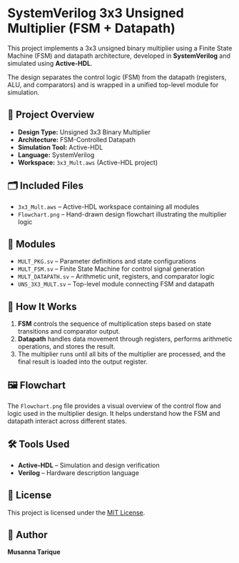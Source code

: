 # SystemVerilog 3x3 Unsigned Multiplier (FSM + Datapath)

This project implements a 3x3 unsigned binary multiplier using a Finite State Machine (FSM) and datapath architecture, developed in **SystemVerilog** and simulated using **Active-HDL**.

The design separates the control logic (FSM) from the datapath (registers, ALU, and comparators) and is wrapped in a unified top-level module for simulation.

## 🧩 Project Overview

- **Design Type:** Unsigned 3x3 Binary Multiplier  
- **Architecture:** FSM-Controlled Datapath  
- **Simulation Tool:** Active-HDL  
- **Language:** SystemVerilog  
- **Workspace:** `3x3_Mult.aws` (Active-HDL project)

## 🗂️ Included Files

- `3x3_Mult.aws` – Active-HDL workspace containing all modules  
- `Flowchart.png` – Hand-drawn design flowchart illustrating the multiplier logic  

## 📐 Modules

- `MULT_PKG.sv` – Parameter definitions and state configurations  
- `MULT_FSM.sv` – Finite State Machine for control signal generation  
- `MULT_DATAPATH.sv` – Arithmetic unit, registers, and comparator logic  
- `UNS_3X3_MULT.sv` – Top-level module connecting FSM and datapath  

## 🧠 How It Works

1. **FSM** controls the sequence of multiplication steps based on state transitions and comparator output.
2. **Datapath** handles data movement through registers, performs arithmetic operations, and stores the result.
3. The multiplier runs until all bits of the multiplier are processed, and the final result is loaded into the output register.

## 🖼️ Flowchart

The `Flowchart.png` file provides a visual overview of the control flow and logic used in the multiplier design. It helps understand how the FSM and datapath interact across different states.

## 🛠️ Tools Used

- **Active-HDL** – Simulation and design verification  
- **Verilog** – Hardware description language

## 📜 License

This project is licensed under the [MIT License](./LICENSE).

## 👤 Author

**Musanna Tarique**


